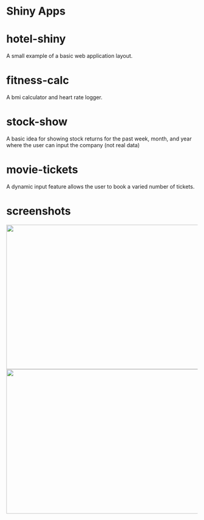
# Shiny Apps


# hotel-shiny
A small example of a basic web application layout.



# fitness-calc
A bmi calculator and heart rate logger.



# stock-show

A basic idea for showing stock returns for the past week, month, and year where the user can input the company (not real data)

# movie-tickets

A dynamic input feature allows the user to book a varied number of tickets.

# screenshots

 <img src="https://raw.githubusercontent.com/emmabeanween/shiny-apps/master/images/screenshotone.png" 
 width="600" height="380">
 <img src="https://raw.githubusercontent.com/emmabeanween/shiny-apps/master/images/screenshottwo.png" 
 width="600" height="380">
